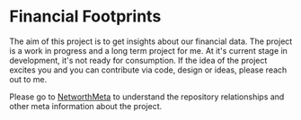 # Financial Footprints

The aim of this project is to get insights about our financial data.
The project is a work in progress and a long term project for me.
At it's current stage in development, it's not ready for consumption.
If the idea of the project excites you and you can contribute via code, design or ideas, please reach out to me.

Please go to [NetworthMeta](https://github.com/networthdb/.github) to understand the repository relationships and other meta information about the project.
